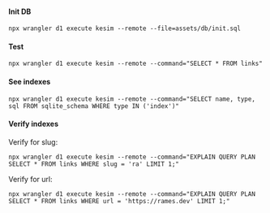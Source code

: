 
#### Init DB

    npx wrangler d1 execute kesim --remote --file=assets/db/init.sql

#### Test

    npx wrangler d1 execute kesim --remote --command="SELECT * FROM links"

#### See indexes

    npx wrangler d1 execute kesim --remote --command="SELECT name, type, sql FROM sqlite_schema WHERE type IN ('index')"

#### Verify indexes

Verify for slug:

    npx wrangler d1 execute kesim --remote --command="EXPLAIN QUERY PLAN SELECT * FROM links WHERE slug = 'ra' LIMIT 1;"

Verify for url:

    npx wrangler d1 execute kesim --remote --command="EXPLAIN QUERY PLAN SELECT * FROM links WHERE url = 'https://rames.dev' LIMIT 1;"
